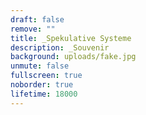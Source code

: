 ```yaml
---
draft: false
remove: ""
title: _Spekulative Systeme
description: _Souvenir
background: uploads/fake.jpg
unmute: false
fullscreen: true
noborder: true
lifetime: 18000
---
```

